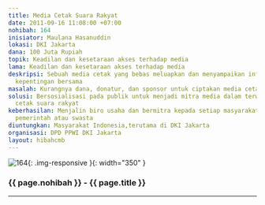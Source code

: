 ```yaml
---
title: Media Cetak Suara Rakyat
date: 2011-09-16 11:08:00 +07:00
nohibah: 164
inisiator: Maulana Hasanuddin
lokasi: DKI Jakarta
dana: 100 Juta Rupiah
topik: Keadilan dan kesetaraan akses terhadap media
lama: Keadilan dan kesetaraan akses terhadap media
deskripsi: Sebuah media cetak yang bebas meluapkan dan menyampaikan informasi untuk
  kepentingan bersama
masalah: Kurangnya dana, donatur, dan sponsor untuk ciptakan media cetak suara rakyat
solusi: Bersosialisasi pada publik untuk menjadi mitra media dalam terwujudnya media
  cetak suara rakyat
keberhasilan: Menjalin biro usaha dan bermitra kepada setiap masyarakat, instansi
  pemerintah atau swasta
diuntungkan: Masyarakat Indonesia,terutama di DKI Jakarta
organisasi: DPD PPWI DKI Jakarta
layout: hibahcmb
---
```


![164](/static/img/hibahcmb/164.png){: .img-responsive }{: width="350" }

### {{ page.nohibah }} - {{ page.title }}

---
